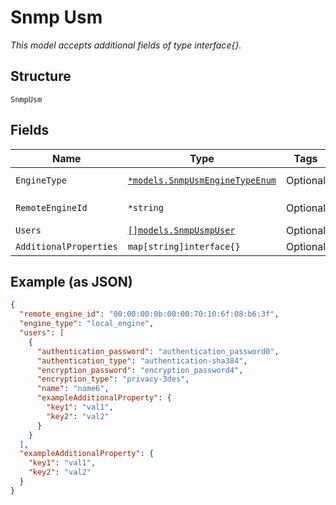 
# Snmp Usm

*This model accepts additional fields of type interface{}.*

## Structure

`SnmpUsm`

## Fields

| Name | Type | Tags | Description |
|  --- | --- | --- | --- |
| `EngineType` | [`*models.SnmpUsmEngineTypeEnum`](../../doc/models/snmp-usm-engine-type-enum.md) | Optional | enum: `local_engine`, `remote_engine` |
| `RemoteEngineId` | `*string` | Optional | Required only if `engine_type`==`remote_engine` |
| `Users` | [`[]models.SnmpUsmpUser`](../../doc/models/snmp-usmp-user.md) | Optional | - |
| `AdditionalProperties` | `map[string]interface{}` | Optional | - |

## Example (as JSON)

```json
{
  "remote_engine_id": "00:00:00:0b:00:00:70:10:6f:08:b6:3f",
  "engine_type": "local_engine",
  "users": [
    {
      "authentication_password": "authentication_password0",
      "authentication_type": "authentication-sha384",
      "encryption_password": "encryption_password4",
      "encryption_type": "privacy-3des",
      "name": "name6",
      "exampleAdditionalProperty": {
        "key1": "val1",
        "key2": "val2"
      }
    }
  ],
  "exampleAdditionalProperty": {
    "key1": "val1",
    "key2": "val2"
  }
}
```

